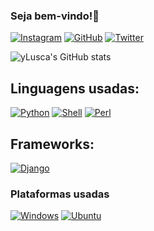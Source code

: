 ### Seja bem-vindo!👋

[![Instagram](https://img.shields.io/badge/Instagram-E4405F?style=for-the-badge&logo=instagram&logoColor=white)](https://instagram.com/_lcdsx)
[![GitHub](https://img.shields.io/badge/GitHub-100000?style=for-the-badge&logo=github&logoColor=white)](https://github.com/yLusca)
[![Twitter](https://img.shields.io/badge/Twitter-1DA1F2?style=for-the-badge&logo=twitter&logoColor=white)](https://bsky.app/profile/luuusca.bsky.social)

![yLusca's GitHub stats](https://github-readme-stats.vercel.app/api?username=yLusca&show_icons=true&theme=cobalt)


## Linguagens usadas:


[![Python](https://img.shields.io/badge/Python-14354C?style=for-the-badge&logo=python&logoColor=white)](https://www.python.org/)
[![Shell](https://img.shields.io/badge/Perl-39457E?style=for-the-badge&logo=perl&logoColor=white)](https://www.perl.org/)
[![Perl](https://img.shields.io/badge/Shell_Script-121011?style=for-the-badge&logo=gnu-bash&logoColor=whiterl&logoColor=white)]()

## Frameworks: 

[![Django](https://img.shields.io/badge/Django-092E20?style=for-the-badge&logo=django&logoColor=white)](https://www.djangoproject.com/)




### Plataformas usadas


[![Windows](https://img.shields.io/badge/Windows-0078D6?style=for-the-badge&logo=windows&logoColor=white)](https://www.microsoft.com/pt-br/windows/)
[![Ubuntu](https://img.shields.io/badge/Ubuntu-E95420?style=for-the-badge&logo=ubuntu&logoColor=white)](https://ubuntu.com/download/desktop)

